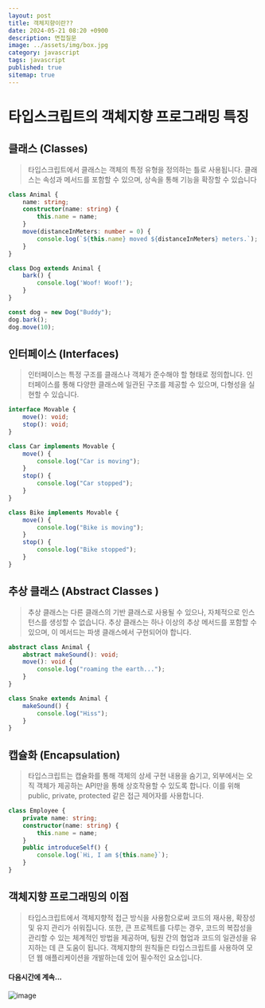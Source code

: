 ```yaml
---
layout: post
title: 객체지향이란??
date: 2024-05-21 08:20 +0900
description: 면접질문
image: ../assets/img/box.jpg
category: javascript
tags: javascript 
published: true
sitemap: true
---
```


# 타입스크립트의 객체지향 프로그래밍 특징

## 클래스 (Classes)
> 타입스크립트에서 클래스는 객체의 특정 유형을 정의하는 틀로 사용됩니다. 클래스는 속성과 메서드를 포함할 수 있으며, 상속을 통해 기능을 확장할 수 있습니다

````typescript
class Animal {
    name: string;
    constructor(name: string) {
        this.name = name;
    }
    move(distanceInMeters: number = 0) {
        console.log(`${this.name} moved ${distanceInMeters} meters.`);
    }
}

class Dog extends Animal {
    bark() {
        console.log('Woof! Woof!');
    }
}

const dog = new Dog("Buddy");
dog.bark();
dog.move(10);

````

## 인터페이스 (Interfaces)
> 인터페이스는 특정 구조를 클래스나 객체가 준수해야 할 형태로 정의합니다. 인터페이스를 통해 다양한 클래스에 일관된 구조를 제공할 수 있으며, 다형성을 실현할 수 있습니다.

````typescript
interface Movable {
    move(): void;
    stop(): void;
}

class Car implements Movable {
    move() {
        console.log("Car is moving");
    }
    stop() {
        console.log("Car stopped");
    }
}

class Bike implements Movable {
    move() {
        console.log("Bike is moving");
    }
    stop() {
        console.log("Bike stopped");
    }
}
````


## 추상 클래스 (Abstract Classes )
> 추상 클래스는 다른 클래스의 기반 클래스로 사용될 수 있으나, 자체적으로 인스턴스를 생성할 수 없습니다. 추상 클래스는 하나 이상의 추상 메서드를 포함할 수 있으며, 이 메서드는 파생 클래스에서 구현되어야 합니다.

````typescript
abstract class Animal {
    abstract makeSound(): void;
    move(): void {
        console.log("roaming the earth...");
    }
}

class Snake extends Animal {
    makeSound() {
        console.log("Hiss");
    }
}

````

## 캡슐화 (Encapsulation)
>타입스크립트는 캡슐화를 통해 객체의 상세 구현 내용을 숨기고, 외부에서는 오직 객체가 제공하는 API만을 통해 상호작용할 수 있도록 합니다. 이를 위해 public, private, protected 같은 접근 제어자를 사용합니다.

````typescript
class Employee {
    private name: string;
    constructor(name: string) {
        this.name = name;
    }
    public introduceSelf() {
        console.log(`Hi, I am ${this.name}`);
    }
}

````

## 객체지향 프로그래밍의 이점
> 타입스크립트에서 객체지향적 접근 방식을 사용함으로써 코드의 재사용, 확장성 및 유지 관리가 쉬워집니다. 또한, 큰 프로젝트를 다루는 경우, 코드의 복잡성을 관리할 수 있는 체계적인 방법을 제공하며, 팀원 간의 협업과 코드의 일관성을 유지하는 데 큰 도움이 됩니다. 객체지향의 원칙들은 타입스크립트를 사용하여 모던 웹 애플리케이션을 개발하는데 있어 필수적인 요소입니다.

#### 다음시간에 계속...
![image](https://github.com/nicejmp1/nicejmp1.github.io/assets/163364733/90a41f22-19d3-4d17-b649-016d5880fa98)